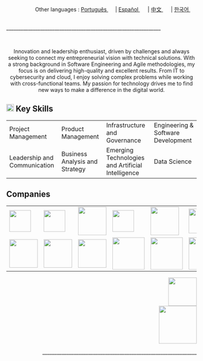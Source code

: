 <div align="right">
   Other languages : <a href="https://github.com/LlynS2/LLYNS2/tree/Português" target="_blank">Português <img src="https://github.com/user-attachments/assets/fa0289cd-3feb-4b62-a6b5-19d80a95a50c" width="15"></a> | <a href="https://github.com/LlynS2/LLYNS2/tree/Español" target="_blank">Español <img src="https://github.com/user-attachments/assets/0a4eb85c-cd21-43fc-bd98-7c1042f7b08e" width="17"></a> | <a href="https://github.com/LlynS2/LLYNS2/tree/中文" target="_blank">中文 <img src="https://github.com/user-attachments/assets/e3939437-846c-452f-b2a8-ec4dc394d7d9" width="17"></a> | <a href="https://github.com/LlynS2/LLYNS2/tree/한국어" target="_blank">한국어 <img src="https://github.com/user-attachments/assets/5f6886c4-4a79-49b7-b33c-053e1b7ba8c4" width="17"></a>
</div><br>
<p>________________________________________________________________</p><br>

<div>
  <p align="center">Innovation and leadership enthusiast, driven by challenges and always seeking to connect my entrepreneurial vision with technical solutions. With a strong background in Software Engineering and Agile methodologies, my focus is on delivering high-quality and excellent results. 
     From IT to cybersecurity and cloud, I enjoy solving complex problems while working with cross-functional teams. My passion for technology drives me to find new ways to make a difference in the digital world.</p>
  <h2><img src="https://github.com/user-attachments/assets/16197bf7-21e8-4029-a37a-1a3c88a1c624" width="20"> Key Skills</h2>  
    <table>
        <tbody>
            <tr><td>Project Management</td><td>Product Management</td><td>Infrastructure and Governance</td><td>Engineering & Software Development</td></tr>
            <tr><td>Leadership and Communication</td><td>Business Analysis and Strategy</td><td>Emerging Technologies and Artificial Intelligence</td><td>Data Science</td></tr>
        </tbody>
    </table>
</div>
<div>
  <h2>Companies</h2>
  <table>
    <tbody>
      <tr>
        <td><img src="https://github.com/user-attachments/assets/25d8d17c-e721-4885-a8b9-c41ed10bbacf" width="57"></td>
        <td><img src="https://github.com/user-attachments/assets/8f6553f2-6de7-4f5c-bd7c-a4e1ded3f6a7" width="57"></td>
        <td><img src="https://github.com/user-attachments/assets/371788ba-379a-464f-980e-3265221fcca8" width="75"></td>
        <td><img src="https://github.com/user-attachments/assets/ec8dcdc6-f30c-4276-a032-da2fb459908e" width="57"></td>
        <td><img src="https://github.com/user-attachments/assets/4d043c02-2fb4-4042-a2c4-41219c214373" width="75"></td>
        <td><img src="https://github.com/user-attachments/assets/96987f7c-8781-4664-a089-b25485e197f5" width="65"></td>
        <td><img src="https://github.com/user-attachments/assets/41616e29-7bff-4bae-8523-684ff3dd9ca1" width="65"></td>
      </tr>
      <tr>
        <td><img src="https://github.com/user-attachments/assets/5841fa53-601e-46d4-b875-1efcf8652d08" width="75"></td>
        <td><img src="https://github.com/user-attachments/assets/c1e293ac-75d0-41d6-9143-d09715e89830" width="75"></td>
        <td><img src="https://github.com/user-attachments/assets/44f293f0-c32c-42e8-a3f2-a6f692ccc408" width="75"></td>
        <td><img src="https://github.com/user-attachments/assets/874b4429-14cf-414e-9a84-82b1a3e5740a" width="85"></td>
        <td><img src="https://github.com/user-attachments/assets/fd28537e-69e3-4a1a-8b56-e2658d3835bb" width="85"></td>
        <td><img src="https://github.com/user-attachments/assets/f0b68583-1b7d-44c6-bbc4-7f8aeda99b3b" width="85"></td>
        <td><img src="https://github.com/user-attachments/assets/3522fb81-f51e-4fa3-95af-ac55822636b0" width="85"></td>
      </tr>
    </tbody>
  </table>
</div>
<div align="right">
    <a href="https://www.linkedin.com/in/hevellyn-mc-frei-mba-079020219" target="_blank"><img src="https://github.com/user-attachments/assets/d9518f71-5305-45e2-b37e-b88b10870fd5" width="75"></a><br>
    <img src="https://github.com/user-attachments/assets/263ef797-0dff-4f87-85d4-879835c04883" width="100">
</div>

<p align="right">________________________________________________________________</p><br>
